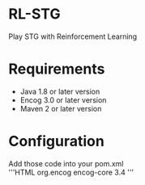 # RL-STG

Play STG with Reinforcement Learning

# Requirements

- Java 1.8 or later version  
- Encog 3.0 or later version  
- Maven 2 or later version

# Configuration  

Add those code into your pom.xml  
'''HTML
                <dependencies>
                        <dependency>
                                <groupId>org.encog</groupId>
                                <artifactId>encog-core</artifactId>
                                <version>3.4</version>
                        </dependency>
                </dependencies>
'''
